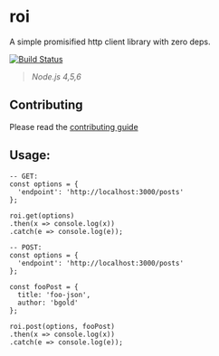 # roi

A simple promisified http client library with zero deps.

[![Build Status](https://travis-ci.org/bucharest-gold/roi.svg?branch=master)](https://travis-ci.org/bucharest-gold/roi)

> _Node.js 4,5,6_

## Contributing

Please read the [contributing guide](./CONTRIBUTING.md)

## Usage:
    -- GET:
    const options = {
      'endpoint': 'http://localhost:3000/posts'
    };

    roi.get(options)
    .then(x => console.log(x))
    .catch(e => console.log(e));

    -- POST:
    const options = {
      'endpoint': 'http://localhost:3000/posts'
    };

    const fooPost = {
      title: 'foo-json',
      author: 'bgold'
    };

    roi.post(options, fooPost)
    .then(x => console.log(x))
    .catch(e => console.log(e));
